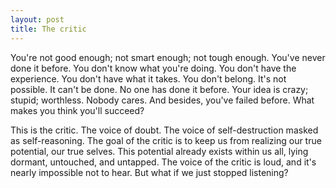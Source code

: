 ```yaml
---
layout: post
title: The critic
---
```


You're not good enough; not smart enough; not tough enough. You've never done it before. You don't know what you're doing. You don't have the experience. You don't have what it takes. You don't belong. It's not possible. It can't be done. No one has done it before. Your idea is crazy; stupid; worthless. Nobody cares. And besides, you've failed before. What makes you think you'll succeed?

This is the critic. The voice of doubt. The voice of self-destruction masked as self-reasoning. The goal of the critic is to keep us from realizing our true potential, our true selves. This potential already exists within us all, lying dormant, untouched, and untapped. The voice of the critic is loud, and it's nearly impossible not to hear. But what if we just stopped listening?
